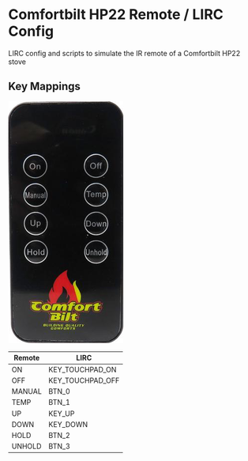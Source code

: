 # Comfortbilt HP22 Remote / LIRC Config
LIRC config and scripts to simulate the IR remote of a Comfortbilt HP22 stove

## Key Mappings

![Remote](remote.png)


| Remote | LIRC             |
|--------|------------------|
| ON     | KEY_TOUCHPAD_ON  |
| OFF    | KEY_TOUCHPAD_OFF |
| MANUAL | BTN_0            |
| TEMP   | BTN_1            |
| UP     | KEY_UP           |
| DOWN   | KEY_DOWN         |
| HOLD   | BTN_2            |
| UNHOLD | BTN_3            |
